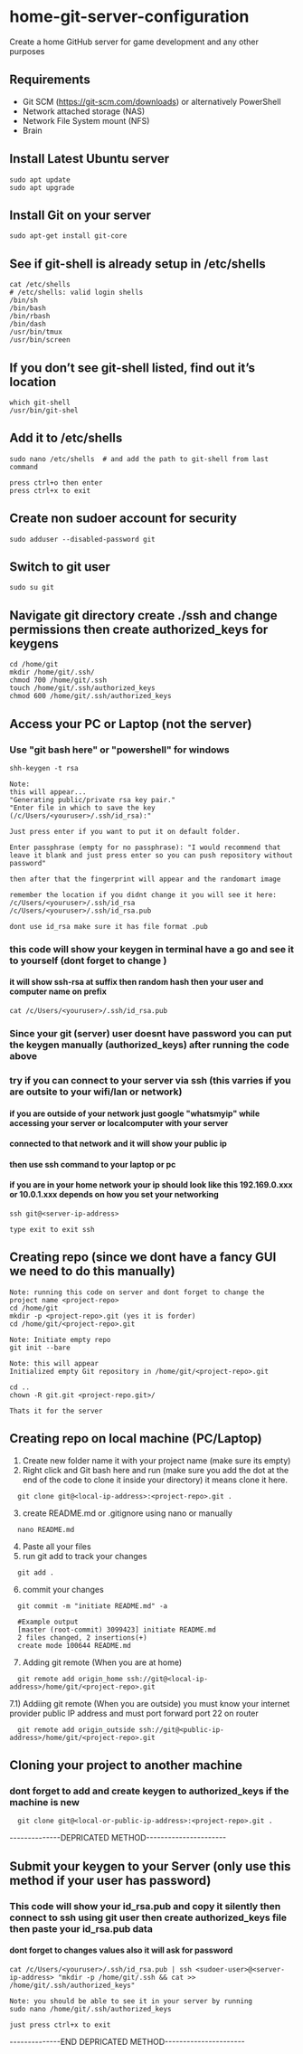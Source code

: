 # home-git-server-configuration
Create a home GitHub server for game development and any other purposes


## Requirements
- Git SCM (https://git-scm.com/downloads) or alternatively PowerShell
- Network attached storage (NAS)
- Network File System mount (NFS)
- Brain

## Install Latest Ubuntu server
```
sudo apt update
sudo apt upgrade
```

## Install Git on your server

```
sudo apt-get install git-core
```

## See if git-shell is already setup in /etc/shells
```
cat /etc/shells
# /etc/shells: valid login shells
/bin/sh
/bin/bash
/bin/rbash
/bin/dash
/usr/bin/tmux
/usr/bin/screen
```

## If you don’t see git-shell listed, find out it’s location
```
which git-shell
/usr/bin/git-shel
```

## Add it to /etc/shells
```
sudo nano /etc/shells  # and add the path to git-shell from last command

press ctrl+o then enter
press ctrl+x to exit
```

## Create non sudoer account for security
```
sudo adduser --disabled-password git
```

## Switch to git user
```
sudo su git
```

## Navigate git directory create ./ssh and change permissions then create authorized_keys for keygens
```
cd /home/git
mkdir /home/git/.ssh/
chmod 700 /home/git/.ssh
touch /home/git/.ssh/authorized_keys
chmod 600 /home/git/.ssh/authorized_keys
```

## Access your PC or Laptop (not the server)
### Use "git bash here" or "powershell" for windows
```
shh-keygen -t rsa

Note:
this will appear...
"Generating public/private rsa key pair."
"Enter file in which to save the key (/c/Users/<youruser>/.ssh/id_rsa):"

Just press enter if you want to put it on default folder.

Enter passphrase (empty for no passphrase): "I would recommend that leave it blank and just press enter so you can push repository without password"

then after that the fingerprint will appear and the randomart image

remember the location if you didnt change it you will see it here:
/c/Users/<youruser>/.ssh/id_rsa
/c/Users/<youruser>/.ssh/id_rsa.pub

dont use id_rsa make sure it has file format .pub
```

### this code will show your keygen in terminal have a go and see it to yourself (dont forget to change <youruser>)
#### it will show ssh-rsa at suffix then random hash then your user and computer name on prefix
```
cat /c/Users/<youruser>/.ssh/id_rsa.pub
```
  
### Since your git (server) user doesnt have password you can put the keygen manually (authorized_keys) after running the code above

### try if you can connect to your server via ssh (this varries if you are outsite to your wifi/lan or network)
#### if you are outside of your network just google "whatsmyip" while accessing your server or localcomputer with your server 
#### connected to that network and it will show your public ip
#### then use ssh command to your laptop or pc
#### if you are in your home network your ip should look like this 192.169.0.xxx or 10.0.1.xxx depends on how you set your networking
```
ssh git@<server-ip-address>
  
type exit to exit ssh
```
  
## Creating repo (since we dont have a fancy GUI we need to do this manually)
```
Note: running this code on server and dont forget to change the project name <project-repo>
cd /home/git
mkdir -p <project-repo>.git (yes it is forder)
cd /home/git/<project-repo>.git

Note: Initiate empty repo
git init --bare

Note: this will appear
Initialized empty Git repository in /home/git/<project-repo>.git

cd ..
chown -R git.git <project-repo.git>/
  
Thats it for the server
```
  
## Creating repo on local machine (PC/Laptop)
1) Create new folder name it with your project name (make sure its empty)
2) Right click and Git bash here and run (make sure you add the dot at the end of the code to clone it inside your directory) it means clone it here.
```
  git clone git@<local-ip-address>:<project-repo>.git .
```
3) create README.md or .gitignore using nano or manually
```
  nano README.md
```
4) Paste all your files
5) run git add to track your changes
```
  git add .
```
6) commit your changes
```
  git commit -m "initiate README.md" -a
  
  #Example output
  [master (root-commit) 3099423] initiate README.md
  2 files changed, 2 insertions(+)
  create mode 100644 README.md

```
7) Adding git remote (When you are at home)
  
```
  git remote add origin_home ssh://git@<local-ip-address>/home/git/<project-repo>.git
```
  
7.1) Addiing git remote (When you are outside)
  you must know your internet provider public IP address and must port forward port 22 on router
```
  git remote add origin_outside ssh://git@<public-ip-address>/home/git/<project-repo>.git
```


## Cloning your project to another machine
### dont forget to add and create keygen to authorized_keys if the machine is new
```
  git clone git@<local-or-public-ip-address>:<project-repo>.git .
```
  
  
  
  
  
  
  
--------------DEPRICATED METHOD----------------------
## Submit your keygen to your Server (only use this method if your user has password)
### This code will show your id_rsa.pub and copy it silently then connect to ssh using git user then create authorized_keys file then paste your id_rsa.pub data
#### dont forget to changes values <youruser> <sudoer-user> <server-ip-address> also it will ask for password
```
cat /c/Users/<youruser>/.ssh/id_rsa.pub | ssh <sudoer-user>@<server-ip-address> "mkdir -p /home/git/.ssh && cat >> /home/git/.ssh/authorized_keys"
  
Note: you should be able to see it in your server by running
sudo nano /home/git/.ssh/authorized_keys

just press ctrl+x to exit
```
--------------END DEPRICATED METHOD----------------------
  
  
  
  
  
  
  
  
